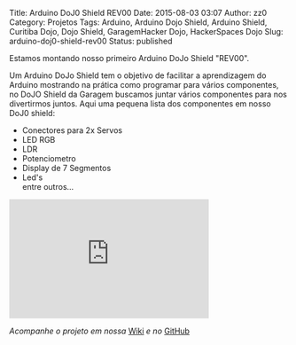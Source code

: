 Title: Arduino DoJ0 Shield REV00
Date: 2015-08-03 03:07
Author: zz0
Category: Projetos
Tags: Arduino, Arduino Dojo Shield, Arduino Shield, Curitiba Dojo, Dojo Shield, GaragemHacker Dojo, HackerSpaces Dojo
Slug: arduino-doj0-shield-rev00
Status: published

Estamos montando nosso primeiro Arduino DoJo Shield "REV00".

Um Arduino DoJo Shield tem o objetivo de facilitar a aprendizagem do
Arduino mostrando na prática como programar para vários componentes, no
DoJO Shield da Garagem buscamos juntar vários componentes para nos
divertirmos juntos. Aqui uma pequena lista dos componentes em nosso DoJ0
shield:

- Conectores para 2x Servos  
- LED RGB  
- LDR  
- Potenciometro  
- Display de 7 Segmentos  
- Led's  
entre outros...

<iframe width="360" height="215" src="https://www.youtube.com/embed/JNOXBXoQbEs" frameborder="0" allowfullscreen></iframe>

*Acompanhe o projeto em nossa*
[Wiki](http://garagemhacker.org/wiki/doku.php/projetos/todos/dojo_shield.txt "wiki")
*e no*
[GitHub](https://github.com/Garagem-Hacker/Arduino-Dojo-Shield "github")

